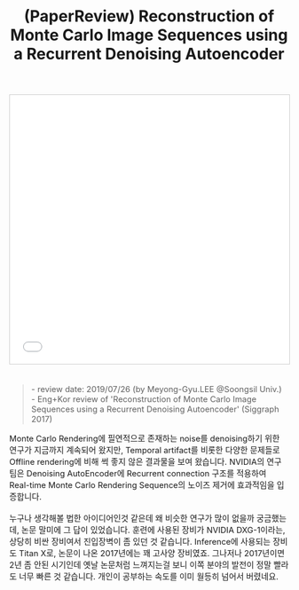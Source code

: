 ﻿---
title: "(PaperReview) Reconstruction of Monte Carlo Image Sequences using a Recurrent Denoising Autoencoder"
tags: 
  - Deep Learning
  - Computer Graphics
  - Computer Vision
  - RealTime Rendering
  - RCNN
  - AutoEncoder
  - Denoising
categories:
  - PaperReview
toc: false
comments: 
  provider: "disqus"
  disqus:
    shortname: "https-brstar96-github-io"
use_math: true
header:
  teaser: /assets/Images/paper-review-reconstruction-of-monte-carlo-image-sequences-using-a-recurrent-denoising-autoencoder-1-638.jpg
---
<center>
<iframe src="//www.slideshare.net/slideshow/embed_code/key/89I0NjlftGP96j" width="595" height="485" frameborder="0" marginwidth="0" marginheight="0" scrolling="no" style="border:1px solid #CCC; border-width:1px; margin-bottom:5px; max-width: 100%;" allowfullscreen> </iframe>
</center><br>

<Blockquote><span style="font-size:11pt">- review date: 2019/07/26 (by Meyong-Gyu.LEE @Soongsil Univ.)<br>- Eng+Kor review of 'Reconstruction of Monte Carlo Image Sequences using a Recurrent Denoising Autoencoder' (Siggraph 2017)</span></Blockquote>

<span style="font-size:11pt">
Monte Carlo Rendering에 필연적으로 존재하는 noise를 denoising하기 위한 연구가 지금까지 계속되어 왔지만, Temporal artifact를 비롯한 다양한 문제들로 Offline rendering에 비해 썩 좋지 않은 결과물을 보여 왔습니다. NVIDIA의 연구팀은 Denoising AutoEncoder에 Recurrent connection 구조를 적용하여 Real-time Monte Carlo Rendering Sequence의 노이즈 제거에 효과적임을 입증합니다.<br><br>
누구나 생각해볼 법한 아이디어인것 같은데 왜 비슷한 연구가 많이 없을까 궁금했는데, 논문 말미에 그 답이 있었습니다. 훈련에 사용된 장비가 NVIDIA DXG-1이라는, 상당히 비싼 장비여서 진입장벽이 좀 있던 것 같습니다. Inference에 사용되는 장비도 Titan X로, 논문이 나온 2017년에는 꽤 고사양 장비였죠. 그나저나 2017년이면 2년 좀 안된 시기인데 옛날 논문처럼 느껴지는걸 보니 이쪽 분야의 발전이 정말 빨라도 너무 빠른 것 같습니다. 개인이 공부하는 속도를 이미 월등히 넘어서 버렸네요. <br>
</span>